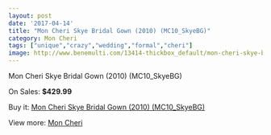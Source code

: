```yaml
---
layout: post
date: '2017-04-14'
title: "Mon Cheri Skye Bridal Gown (2010) (MC10_SkyeBG)"
category: Mon Cheri
tags: ["unique","crazy","wedding","formal","cheri"]
image: http://www.benemulti.com/13414-thickbox_default/mon-cheri-skye-bridal-gown-2010-mc10skyebg.jpg
---
```

Mon Cheri Skye Bridal Gown (2010) (MC10_SkyeBG)

On Sales: **$429.99**
<a href="https://www.benemulti.com/en/mon-cheri/5075-mon-cheri-skye-bridal-gown-2010-mc10skyebg.html"><amp-img layout="responsive" width="600" height="600" src="//www.benemulti.com/13414-thickbox_default/mon-cheri-skye-bridal-gown-2010-mc10skyebg.jpg" alt="Mon Cheri Skye Bridal Gown (2010) (MC10_SkyeBG) 0" /></a>
<a href="https://www.benemulti.com/en/mon-cheri/5075-mon-cheri-skye-bridal-gown-2010-mc10skyebg.html"><amp-img layout="responsive" width="600" height="600" src="//www.benemulti.com/13416-thickbox_default/mon-cheri-skye-bridal-gown-2010-mc10skyebg.jpg" alt="Mon Cheri Skye Bridal Gown (2010) (MC10_SkyeBG) 1" /></a>
<a href="https://www.benemulti.com/en/mon-cheri/5075-mon-cheri-skye-bridal-gown-2010-mc10skyebg.html"><amp-img layout="responsive" width="600" height="600" src="//www.benemulti.com/13415-thickbox_default/mon-cheri-skye-bridal-gown-2010-mc10skyebg.jpg" alt="Mon Cheri Skye Bridal Gown (2010) (MC10_SkyeBG) 2" /></a>

Buy it: [Mon Cheri Skye Bridal Gown (2010) (MC10_SkyeBG)](https://www.benemulti.com/en/mon-cheri/5075-mon-cheri-skye-bridal-gown-2010-mc10skyebg.html "Mon Cheri Skye Bridal Gown (2010) (MC10_SkyeBG)")

View more: [Mon Cheri](https://www.benemulti.com/en/46-mon-cheri "Mon Cheri")